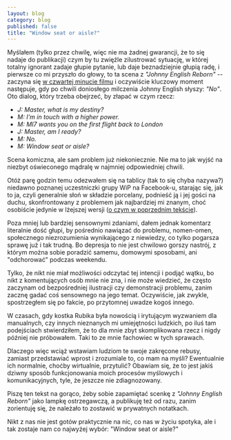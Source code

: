 ```yaml
---
layout: blog
category: blog
published: false
title: "Window seat or aisle?"
---
```


Myślałem (tylko przez chwilę, więc nie ma żadnej gwarancji, że to się nadaje do publikacji) czym by tu zwięźle zilustrować sytuację, w której totalny ignorant zadaje głupie pytanie, lub daje beznadziejnie głupią radę, i pierwsze co mi przyszło do głowy, to ta scena z _"Johnny English Reborn"_ -- zaczyna się [w czwartej minucie filmu](https://www.youtube.com/watch?v=k1Ie7lBJWPo) i oczywiście kluczowy moment następuje, gdy po chwili doniosłego milczenia Johnny English słyszy: _"No"_. Oto dialog, który trzeba obejrzeć, by złapać w czym rzecz:

- _J: Master, what is my destiny?_
- _M: I'm in touch with a higher power._
- _M: MI7 wants you on the first flight back to London_
- _J: Master, am I ready?_
- _M: No._
- _M: Window seat or aisle?_

Scena komiczna, ale sam problem już niekoniecznie. Nie ma to jak wyjść na niezbyt oświeconego mądralę w najmniej odpowiedniej chwili.

Otóż parę godzin temu odezwałem się na tablicy (tak to się chyba nazywa?) niedawno poznanej uczestniczki grupy WiP na Facebook-u, starając się, jak to ja, czyli generalnie słoń w składzie porcelany, podnieść ją i jej gości na duchu, skonfrontowany z problemem jak najbardziej mi znanym, choć osobiście jedynie w lżejszej wersji ([o czym w poprzednim tekście](http://mem.tkm.cc/blog/2015/02/23/1-cm-n-p-m/)).

Poza mniej lub bardziej sensownymi zdaniami, dałem jednak komentarz literalnie dość głupi, by pośrednio nawiązać do problemu, nomen-omen, społecznego niezrozumienia wynikającego z niewiedzy, co tylko pogarsza sprawę już i tak trudną. Bo depresja to nie jest chwilowo gorszy nastrój, z którym można sobie poradzić samemu, domowymi sposobami, ani "odchorować" podczas weekendu.

Tylko, że nikt nie miał możliwości odczytać tej intencji i podjąć wątku, bo nikt z komentujących osób mnie nie zna, i nie może wiedzieć, że często zaczynam od bezpośredniej ilustracji czy demonstracji problemu, zanim zacznę gadać coś sensownego na jego temat. Oczywiście, jak zwykle, spostrzegłem się po fakcie, po przytomnej uwadze kogoś innego.

W czasach, gdy kostka Rubika była nowością i irytującym wyzwaniem dla manualnych, czy innych nieznanych mi umiejętności ludzkich, po iluś tam podejściach stwierdziłem, że to dla mnie zbyt skomplikowana rzecz i nigdy później nie próbowałem. Taki to ze mnie fachowiec w tych sprawach.

Dlaczego więc wciąż wstawiam ludziom te swoje zakręcone rebusy, zamiast przedstawiać wprost i zrozumiale to, co mam na myśli? Ewentualnie ich normalnie, choćby wirtualnie, przytulić? Obawiam się, że to jest jakiś dziwny sposób funkcjonowania moich procesów myślowych i komunikacyjnych, tyle, że jeszcze nie zdiagnozowany.

Piszę ten tekst na gorąco, żeby sobie zapamiętać scenkę z _"Johnny English Reborn"_ jako lampkę ostrzegawczą, a publikuję też od razu, zanim zorientuję się, że należało to zostawić w prywatnych notatkach.

Nikt z nas nie jest gotów praktycznie na nic, co nas w życiu spotyka, ale i tak zostaje nam co najwyżej wybór: "Window seat or aisle?"